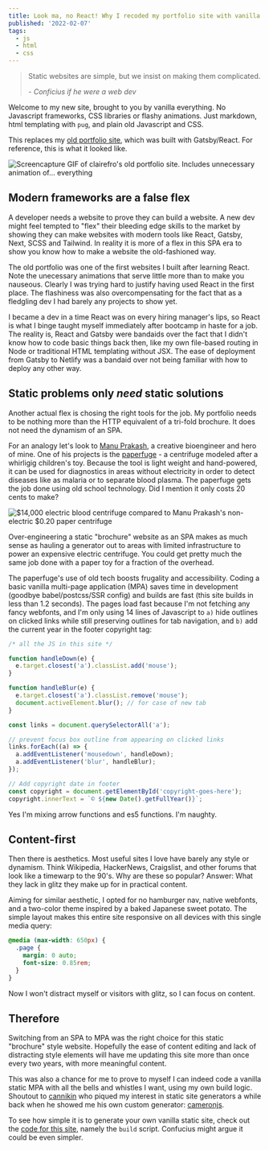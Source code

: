 ```yaml
---
title: Look ma, no React! Why I recoded my portfolio site with vanilla everything
published: '2022-02-07'
tags:
  - js
  - html
  - css
---
```


> Static websites are simple, but we insist on making them complicated.
>
> _\- Conficius if he were a web dev_

Welcome to my new site, brought to you by vanilla everything. No Javascript frameworks, CSS libraries or flashy animations. Just markdown, html templating with `pug`, and plain old Javascript and CSS.

This replaces my [old portfolio site](https://github.com/clairefro/portfolio), which was built with Gatsby/React. For reference, this is what it looked like.

![Screencapture GIF of clairefro's old portfolio site. Includes unnecessary animation of... everything](https://user-images.githubusercontent.com/9841162/152890936-65a242dc-52d2-4611-8b4e-fae906aea11e.gif)

## Modern frameworks are a false flex

A developer needs a website to prove they can build a website. A new dev might feel tempted to "flex" their bleeding edge skills to the market by showing they can make websites with modern tools like React, Gatsby, Next, SCSS and Tailwind. In reality it is more of a flex in this SPA era to show you know how to make a website the old-fashioned way.

The old portfolio was one of the first websites I built after learning React. Note the unecessary animations that serve little more than to make you nauseous. Clearly I was trying hard to justify having used React in the first place. The flashiness was also overcompensating for the fact that as a fledgling dev I had barely any projects to show yet.

I became a dev in a time React was on every hiring manager's lips, so React is what I binge taught myself immediately after bootcamp in haste for a job. The reality is, React and Gatsby were bandaids over the fact that I didn't know how to code basic things back then, like my own file-based routing in Node or traditional HTML templating without JSX. The ease of deployment from Gatsby to Netlify was a bandaid over not being familiar with how to deploy any other way.

## Static problems only _need_ static solutions

Another actual flex is chosing the right tools for the job. My portfolio needs to be nothing more than the HTTP equivalent of a tri-fold brochure. It does not need the dynamism of an SPA.

For an analogy let's look to [Manu Prakash](https://en.wikipedia.org/wiki/Manu_Prakash), a creative bioengineer and hero of mine. One of his projects is the [paperfuge](https://www.youtube.com/watch?v=pPePaKnYh2I) - a centrifuge modeled after a whirligig children's toy. Because the tool is light weight and hand-powered, it can be used for diagnostics in areas without electricity in order to detect diseases like as malaria or to separate blood plasma. The paperfuge gets the job done using old school technology. Did I mention it only costs 20 cents to make?

![$14,000 electric blood centrifuge compared to Manu Prakash's non-electric $0.20 paper centrifuge](https://user-images.githubusercontent.com/9841162/152917681-331b6f46-dab5-4506-9a80-7266d14c00be.png)

Over-engineering a static "brochure" website as an SPA makes as much sense as hauling a generator out to areas with limited infrastructure to power an expensive electric centrifuge. You could get pretty much the same job done with a paper toy for a fraction of the overhead.

The paperfuge's use of old tech boosts frugality and accessibility. Coding a basic vanilla multi-page application (MPA) saves time in development (goodbye babel/postcss/SSR config) and builds are fast (this site builds in less than 1.2 seconds). The pages load fast because I'm not fetching any fancy webfonts, and I'm only using 14 lines of Javascript to `a)` hide outlines on clicked links while still preserving outlines for tab navigation, and `b)` add the current year in the footer copyright tag:

```js
/* all the JS in this site */

function handleDown(e) {
  e.target.closest('a').classList.add('mouse');
}

function handleBlur(e) {
  e.target.closest('a').classList.remove('mouse');
  document.activeElement.blur(); // for case of new tab
}

const links = document.querySelectorAll('a');

// prevent focus box outline from appearing on clicked links
links.forEach((a) => {
  a.addEventListener('mousedown', handleDown);
  a.addEventListener('blur', handleBlur);
});

// Add copyright date in footer
const copyright = document.getElementById('copyright-goes-here');
copyright.innerText = `© ${new Date().getFullYear()}`;
```

Yes I'm mixing arrow functions and es5 functions. I'm naughty.

## Content-first

Then there is aesthetics. Most useful sites I love have barely any style or dynamism. Think Wikipedia, HackerNews, Craigslist, and other forums that look like a timewarp to the 90's. Why are these so popular? Answer: What they lack in glitz they make up for in practical content.

Aiming for similar aesthetic, I opted for no hamburger nav, native webfonts, and a two-color theme inspired by a baked Japanese sweet potato. The simple layout makes this entire site responsive on all devices with this single media query:

```css
@media (max-width: 650px) {
  .page {
    margin: 0 auto;
    font-size: 0.85rem;
  }
}
```

Now I won't distract myself or visitors with glitz, so I can focus on content.

## Therefore

Switching from an SPA to MPA was the right choice for this static "brochure" style website. Hopefully the ease of content editing and lack of distracting style elements will have me updating this site more than once every two years, with more meaningful content.

This was also a chance for me to prove to myself I can indeed code a vanilla static MPA with all the bells and whistles I want, using my own build logic. Shoutout to [cannikin](https://github.com/cannikin) who piqued my interest in static site generators a while back when he showed me his own custom generator: [cameronjs](https://github.com/cannikin/cameronjs).

To see how simple it is to generate your own vanilla static site, check out the [code for this site](https://github.com/clairefro/website), namely the `build` script. Confucius might argue it could be even simpler.
